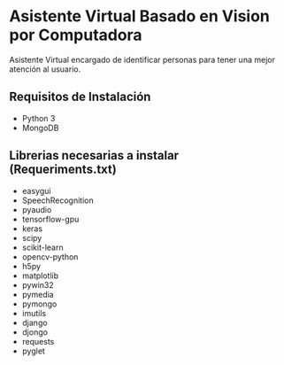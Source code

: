 # Asistente Virtual Basado en Vision por Computadora
Asistente Virtual encargado de identificar personas para tener una mejor atención al usuario.

## Requisitos de Instalación
- Python 3
- MongoDB

## Librerias necesarias a instalar (Requeriments.txt)
- easygui
- SpeechRecognition
- pyaudio
- tensorflow-gpu
- keras
- scipy
- scikit-learn
- opencv-python
- h5py
- matplotlib
- pywin32
- pymedia
- pymongo
- imutils
- django
- djongo
- requests 
- pyglet
